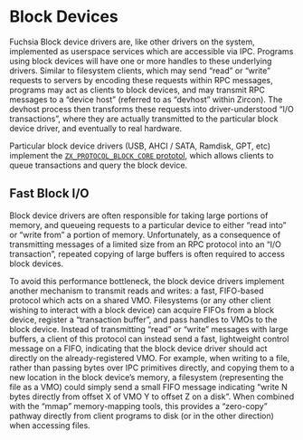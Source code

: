 # Block Devices

Fuchsia Block device drivers are, like other drivers on the system, implemented
as userspace services which are accessible via IPC. Programs using block devices
will have one or more handles to these underlying drivers. Similar to filesystem
clients, which may send “read” or “write” requests to servers by encoding these
requests within RPC messages, programs may act as clients to block devices, and
may transmit RPC messages to a “device host” (referred to as “devhost” within
Zircon). The devhost process then transforms these requests into
driver-understood “I/O transactions”, where they are actually transmitted to the
particular block device driver, and eventually to real hardware.

Particular block device drivers (USB, AHCI / SATA, Ramdisk, GPT, etc) implement
the [`ZX_PROTOCOL_BLOCK_CORE`
prototol](/zircon/system/public/zircon/device/block.h),
which allows clients to queue transactions and query the block device.

## Fast Block I/O

Block device drivers are often responsible for taking large portions of memory,
and queueing requests to a particular device to either “read into” or “write
from” a portion of memory. Unfortunately, as a consequence of transmitting
messages of a limited size from an RPC protocol into an “I/O transaction”,
repeated copying of large buffers is often required to access block devices.

To avoid this performance bottleneck, the block device drivers implement
another mechanism to transmit reads and writes: a fast, FIFO-based protocol
which acts on a shared VMO. Filesystems (or any other client wishing to
interact with a block device) can acquire FIFOs from a block device, register a
“transaction buffer”, and pass handles to VMOs to the block device. Instead of
transmitting “read” or “write” messages with large buffers, a client of this
protocol can instead send a fast, lightweight control message on a FIFO,
indicating that the block device driver should act directly on the
already-registered VMO. For example, when writing to a file, rather than
passing bytes over IPC primitives directly, and copying them to a new location
in the block device’s memory, a filesystem (representing the file as a VMO)
could simply send a small FIFO message indicating “write N bytes directly from
offset X of VMO Y to offset Z on a disk”. When combined with the “mmap”
memory-mapping tools, this provides a “zero-copy” pathway directly from client
programs to disk (or in the other direction) when accessing files.
